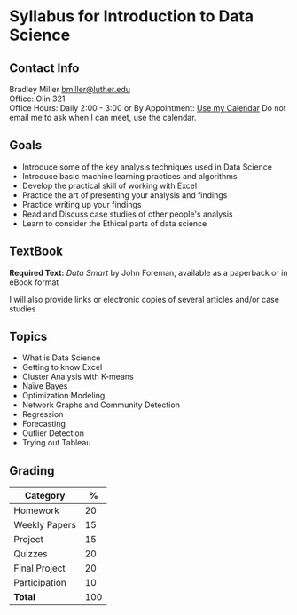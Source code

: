 # Syllabus for Introduction to Data Science

## Contact Info

  Bradley Miller  bmiller@luther.edu <br />
  Office: Olin 321 <br />
  Office Hours:  Daily 2:00 - 3:00
  or By Appointment: [Use my Calendar](https://calendar.google.com/calendar/embed?mode=WEEK&src=millbr02%40luther.edu&ctz=America/Chicago)  Do not email me to ask when I can meet, use the calendar.

## Goals

* Introduce some of the key analysis techniques used in Data Science
* Introduce basic machine learning practices and algorithms
* Develop the practical skill of working with Excel
* Practice the art of presenting your analysis and findings
* Practice writing up your findings
* Read and Discuss case studies of other people's analysis
* Learn to consider the Ethical parts of data science

## TextBook

**Required Text:**  *Data Smart* by John Foreman, available as a paperback or in eBook format

I will also provide links or electronic copies of several articles and/or case studies

## Topics

* What is Data Science
* Getting to know Excel
* Cluster Analysis with K-means
* Naïve Bayes
* Optimization Modeling
* Network Graphs and Community Detection
* Regression
* Forecasting
* Outlier Detection
* Trying out Tableau


## Grading

<!-- http://truben.no/table/ -->

| Category      | %  |
|---------------|----|
| Homework      | 20 |
| Weekly Papers | 15 |
| Project       | 15 |
| Quizzes       | 20 |
| Final Project | 20 |
| Participation | 10 |
| **Total**     | 100|
